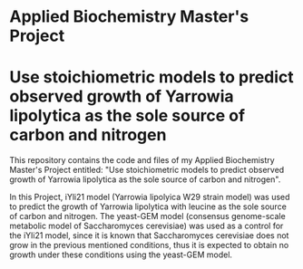# Applied Biochemistry Master's Project
# Use stoichiometric models to predict observed growth of Yarrowia lipolytica as the sole source of carbon and nitrogen
This repository contains the code and files of my Applied Biochemistry Master's Project entitled: "Use stoichiometric models to predict observed growth of Yarrowia lipolytica as the sole source of carbon and nitrogen".

In this Project, iYli21 model (Yarrowia lipolyica W29 strain model) was used to predict the growth of Yarrowia lipolytica with leucine as the sole source of carbon and nitrogen. The yeast-GEM model (consensus genome-scale metabolic model of Saccharomyces cerevisiae) was used as a control for the iYli21 model, since it is known that Saccharomyces cerevisiae does not grow in the previous mentioned conditions, thus it is expected to obtain no growth under these conditions using the yeast-GEM model.
